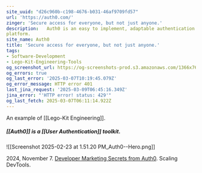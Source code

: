 ```yaml
---
site_uuid: "d26c960b-c198-4676-b031-46af9709fd57"
url: 'https://auth0.com/'
zinger: 'Secure access for everyone, but not just anyone.'
description:   Auth0 is an easy to implement, adaptable authentication and authorization
platform.
site_name: Auth0
title: 'Secure access for everyone, but not just anyone.'
tags:
- Software-Development
- Lego-Kit-Engineering-Tools
og_screenshot_url: https://og-screenshots-prod.s3.amazonaws.com/1366x768/80/false/51017da681cdf1133998fabba2e8b6100f39ed3ee6d13446c7f78d592b067b89.jpeg
og_errors: true
og_last_error: '2025-03-07T10:19:45.079Z'
og_error_message: HTTP error 401
last_jina_request: '2025-03-09T06:45:16.349Z'
jina_error: "'HTTP error! status: 429'"
og_last_fetch: 2025-03-07T06:11:14.922Z
---
```


An example of [[Lego-Kit Engineering]]. 
##### [[Auth0]] is a [[User Authentication]] toolkit. 
![[Screenshot 2025-02-23 at 1.51.20 PM_Auth0--Hero.png]]

2024, November 7. [Developer Marketing Secrets from Auth0](http://localhost:5173/). Scaling DevTools.

